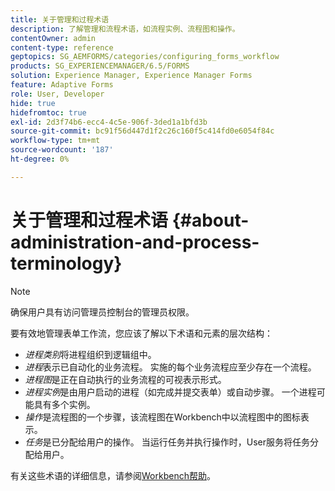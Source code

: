 ```yaml
---
title: 关于管理和过程术语
description: 了解管理和流程术语，如流程实例、流程图和操作。
contentOwner: admin
content-type: reference
geptopics: SG_AEMFORMS/categories/configuring_forms_workflow
products: SG_EXPERIENCEMANAGER/6.5/FORMS
solution: Experience Manager, Experience Manager Forms
feature: Adaptive Forms
role: User, Developer
hide: true
hidefromtoc: true
exl-id: 2d3f74b6-ecc4-4c5e-906f-3ded1a1bfd3b
source-git-commit: bc91f56d447d1f2c26c160f5c414fd0e6054f84c
workflow-type: tm+mt
source-wordcount: '187'
ht-degree: 0%

---
```


# 关于管理和过程术语 {#about-administration-and-process-terminology}

>[!NOTE]
> 
> 确保用户具有访问管理员控制台的管理员权限。

要有效地管理表单工作流，您应该了解以下术语和元素的层次结构：

* *进程类别*&#x200B;将进程组织到逻辑组中。
* *进程*&#x200B;表示已自动化的业务流程。 实施的每个业务流程应至少存在一个流程。
* *进程图*&#x200B;是正在自动执行的业务流程的可视表示形式。
* *进程实例*&#x200B;是由用户启动的进程（如完成并提交表单）或自动步骤。 一个进程可能具有多个实例。
* *操作*&#x200B;是流程图的一个步骤，该流程图在Workbench中以流程图中的图标表示。
* *任务*&#x200B;是已分配给用户的操作。 当运行任务并执行操作时，User服务将任务分配给用户。

有关这些术语的详细信息，请参阅[Workbench帮助](https://www.adobe.com/go/learn_aemforms_workbench_63)。
